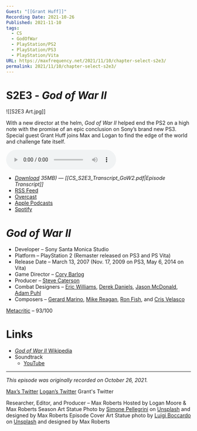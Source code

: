 ```yaml
---
Guest: "[[Grant Huff]]"
Recording Date: 2021-10-26
Published: 2021-11-10
tags:
  - CS
  - GodOfWar
  - PlayStation/PS2
  - PlayStation/PS3
  - PlayStation/Vita
URL: https://maxfrequency.net/2021/11/10/chapter-select-s2e3/
permalink: 2021/11/10/chapter-select-s2e3/
---
```

# S2E3 - *God of War II*

![[S2E3 Art.jpg]]

With a new director at the helm, *God of War II* helped end the PS2 on a high note with the promise of an epic conclusion on Sony’s brand new PS3. Special guest Grant Huff joins Max and Logan to find the edge of the world and challenge fate itself.

<audio controls>
  <source src="https://traffic.libsyn.com/chapterselectpod/CS_S2E3_Final.mp3">
</audio>

- *[Download](https://traffic.libsyn.com/chapterselectpod/CS_S2E3_Final.mp3) 35MB)  — [[CS_S2E3_Transcript_GoW2.pdf|Episode Transcript]]*
- [RSS Feed](https://chapterselectpod.libsyn.com/rss)
- [Overcast](https://overcast.fm/itunes1568777352/chapter-select)
- [Apple Podcasts](https://podcasts.apple.com/us/podcast/chapter-select/id1568777352)
- [Spotify](https://open.spotify.com/show/4f1TLZXbwtSX7uHROe9KlS)
# *God of War II*

- Developer – Sony Santa Monica Studio
- Platform – PlayStation 2 (Remaster released on PS3 and PS Vita)
- Release Date – March 13, 2007 (Nov. 17, 2009 on PS3, May 6, 2014 on Vita)
- Game Director – [Cory Barlog](https://en.wikipedia.org/wiki/Cory_Barlog)
- Producer – [Steve Caterson](https://www.mobygames.com/developer/sheet/view/developerId,39527/)
- Combat Designers – [Eric Williams](https://www.mobygames.com/developer/sheet/view/developerId,73057/), [Derek Daniels](https://www.mobygames.com/developer/sheet/view/developerId,73059/), [Jason McDonald](https://www.mobygames.com/developer/sheet/view/developerId,4707/), [Adam Puhl](https://www.mobygames.com/developer/sheet/view/developerId,73058/)
- Composers – [Gerard Marino](https://en.wikipedia.org/wiki/Gerard_Marino), [Mike Reagan](https://en.wikipedia.org/wiki/Mike_Reagan), [Ron Fish](https://en.wikipedia.org/wiki/Ron_Fish), and [Cris Velasco](https://en.wikipedia.org/wiki/Cris_Velasco)

[Metacritic](https://www.metacritic.com/game/playstation-2/god-of-war-ii) – 93/100
# Links

- [*God of War II* Wikipedia](https://en.wikipedia.org/wiki/God_of_War_II)
- Soundtrack
	- [YouTube](https://youtube.com/playlist?list=PLCToLibb1EqPVC06ajmSo-zA2isJGEoma)

---
*This episode was originally recorded on October 26, 2021.*

[Max’s Twitter](https://www.twitter.com/maxroberts143)
[Logan’s Twitter](https://www.twitter.com/mooreman12)
Grant's Twitter

Researcher, Editor, and Producer – Max Roberts
Hosted by Logan Moore & Max Roberts
Season Art Statue Photo by [Simone Pellegrini](https://unsplash.com/@mazerone) on [Unsplash](https://unsplash.com/photos/L3QG_OBluT0) and designed by Max Roberts
Episode Cover Art Statue photo by [Luigi Boccardo](https://unsplash.com/@lboccardo95) on [Unsplash](https://unsplash.com/photos/MCPmQK8s_gI) and designed by Max Roberts